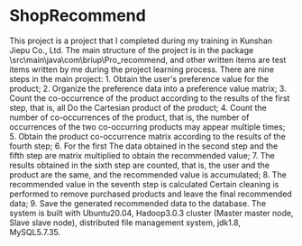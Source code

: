 # ShopRecommend

This project is a project that I completed during my training in Kunshan Jiepu Co., Ltd. The main structure of the project is in the package \src\main\java\com\briup\Pro_recommend, and other written items are test items written by me during the project learning process.
There are nine steps in the main project: 1. Obtain the user's preference value for the product; 2. Organize the preference data into a preference value matrix; 3. Count the co-occurrence of the product according to the results of the first step, that is, all Do the Cartesian product of the product; 4. Count the number of co-occurrences of the product, that is, the number of occurrences of the two co-occurring products may appear multiple times; 5. Obtain the product co-occurrence matrix according to the results of the fourth step; 6. For the first The data obtained in the second step and the fifth step are matrix multiplied to obtain the recommended value; 7. The results obtained in the sixth step are counted, that is, the user and the product are the same, and the recommended value is accumulated; 8. The recommended value in the seventh step is calculated Certain cleaning is performed to remove purchased products and leave the final recommended data; 9. Save the generated recommended data to the database.
The system is built with Ubuntu20.04, Hadoop3.0.3 cluster (Master master node, Slave slave node), distributed file management system, jdk1.8, MySQL5.7.35.
